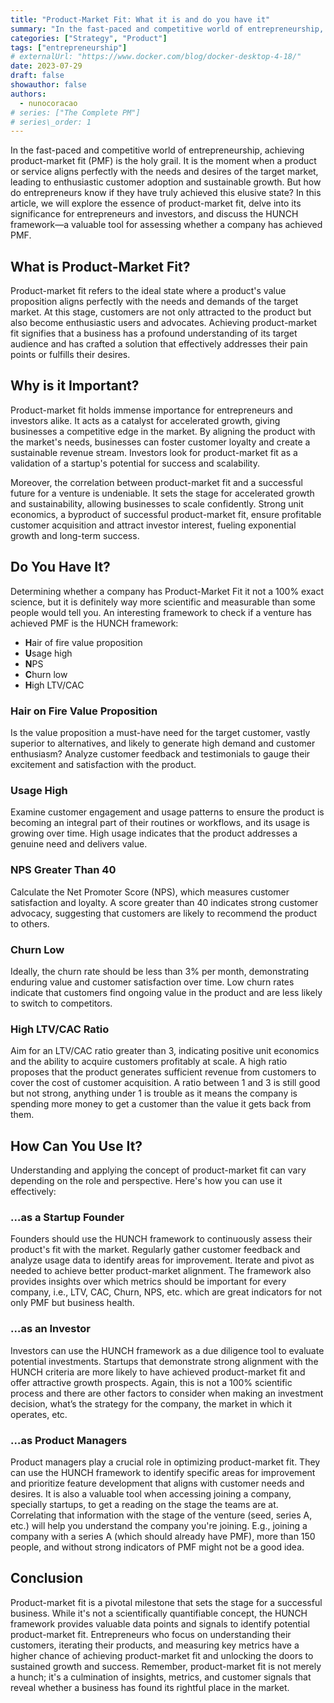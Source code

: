 ```yaml
---
title: "Product-Market Fit: What it is and do you have it"
summary: "In the fast-paced and competitive world of entrepreneurship, achieving product-market fit (PMF) is the holy grail. It is the moment when a product or service aligns perfectly with the needs and desires of the target market, leading to enthusiastic customer adoption and sustainable growth. But how do entrepreneurs know if they have truly achieved this elusive state?"
categories: ["Strategy", "Product"]
tags: ["entrepreneurship"]
# externalUrl: "https://www.docker.com/blog/docker-desktop-4-18/"
date: 2023-07-29
draft: false
showauthor: false
authors:
  - nunocoracao
# series: ["The Complete PM"]
# series\_order: 1
---
```



In the fast-paced and competitive world of entrepreneurship, achieving product-market fit (PMF) is the holy grail. It is the moment when a product or service aligns perfectly with the needs and desires of the target market, leading to enthusiastic customer adoption and sustainable growth. But how do entrepreneurs know if they have truly achieved this elusive state? In this article, we will explore the essence of product-market fit, delve into its significance for entrepreneurs and investors, and discuss the HUNCH framework—a valuable tool for assessing whether a company has achieved PMF.

## What is Product-Market Fit?
Product-market fit refers to the ideal state where a product's value proposition aligns perfectly with the needs and demands of the target market. At this stage, customers are not only attracted to the product but also become enthusiastic users and advocates. Achieving product-market fit signifies that a business has a profound understanding of its target audience and has crafted a solution that effectively addresses their pain points or fulfills their desires.

## Why is it Important?
Product-market fit holds immense importance for entrepreneurs and investors alike. It acts as a catalyst for accelerated growth, giving businesses a competitive edge in the market. By aligning the product with the market's needs, businesses can foster customer loyalty and create a sustainable revenue stream. Investors look for product-market fit as a validation of a startup's potential for success and scalability.

Moreover, the correlation between product-market fit and a successful future for a venture is undeniable. It sets the stage for accelerated growth and sustainability, allowing businesses to scale confidently. Strong unit economics, a byproduct of successful product-market fit, ensure profitable customer acquisition and attract investor interest, fueling exponential growth and long-term success.

## Do You Have It?
Determining whether a company has Product-Market Fit it not a 100% exact science, but it is definitely way more scientific and measurable than some people would tell you. An interesting framework to check if a venture has achieved PMF is the HUNCH framework:

- **H**air of fire value proposition
- **U**sage high
- **N**PS
- **C**hurn low
- **H**igh LTV/CAC

### Hair on Fire Value Proposition

Is the value proposition a must-have need for the target customer, vastly superior to alternatives, and likely to generate high demand and customer enthusiasm? Analyze customer feedback and testimonials to gauge their excitement and satisfaction with the product.

### Usage High

Examine customer engagement and usage patterns to ensure the product is becoming an integral part of their routines or workflows, and its usage is growing over time. High usage indicates that the product addresses a genuine need and delivers value.

### NPS Greater Than 40

Calculate the Net Promoter Score (NPS), which measures customer satisfaction and loyalty. A score greater than 40 indicates strong customer advocacy, suggesting that customers are likely to recommend the product to others.

### Churn Low

Ideally, the churn rate should be less than 3% per month, demonstrating enduring value and customer satisfaction over time. Low churn rates indicate that customers find ongoing value in the product and are less likely to switch to competitors.

### High LTV/CAC Ratio

Aim for an LTV/CAC ratio greater than 3, indicating positive unit economics and the ability to acquire customers profitably at scale. A high ratio proposes that the product generates sufficient revenue from customers to cover the cost of customer acquisition. A ratio between 1 and 3 is still good but not strong, anything under 1 is trouble as it means the company is spending more money to get a customer than the value it gets back from them.

## How Can You Use It?
Understanding and applying the concept of product-market fit can vary depending on the role and perspective. Here's how you can use it effectively:

### …as a Startup Founder

Founders should use the HUNCH framework to continuously assess their product's fit with the market. Regularly gather customer feedback and analyze usage data to identify areas for improvement. Iterate and pivot as needed to achieve better product-market alignment. The framework also provides insights over which metrics should be important for every company, i.e., LTV, CAC, Churn, NPS, etc. which are great indicators for not only PMF but business health.

### …as an Investor

Investors can use the HUNCH framework as a due diligence tool to evaluate potential investments. Startups that demonstrate strong alignment with the HUNCH criteria are more likely to have achieved product-market fit and offer attractive growth prospects. Again, this is not a 100% scientific process and there are other factors to consider when making an investment decision, what’s the strategy for the company, the market in which it operates, etc.

### …as Product Managers

Product managers play a crucial role in optimizing product-market fit. They can use the HUNCH framework to identify specific areas for improvement and prioritize feature development that aligns with customer needs and desires. It is also a valuable tool when accessing joining a company, specially startups, to get a reading on the stage the teams are at. Correlating that information with the stage of the venture (seed, series A, etc.) will help you understand the company you're joining. E.g., joining a company with a series A (which should already have PMF), more than 150 people, and without strong indicators of PMF might not be a good idea.

## Conclusion
Product-market fit is a pivotal milestone that sets the stage for a successful business. While it's not a scientifically quantifiable concept, the HUNCH framework provides valuable data points and signals to identify potential product-market fit. Entrepreneurs who focus on understanding their customers, iterating their products, and measuring key metrics have a higher chance of achieving product-market fit and unlocking the doors to sustained growth and success. Remember, product-market fit is not merely a hunch; it's a culmination of insights, metrics, and customer signals that reveal whether a business has found its rightful place in the market.